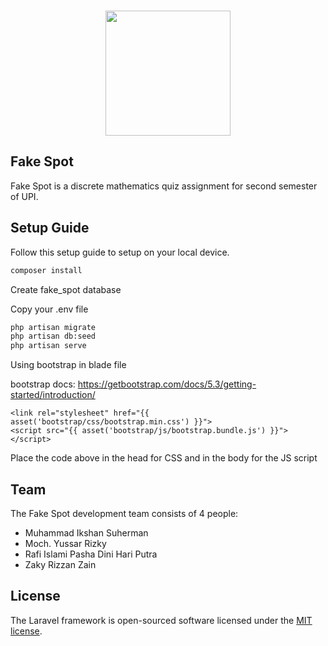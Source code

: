 <p align="center">
  <br />
  <picture>
    <img src="https://ik.imagekit.io/rafidhp/fake_spot/Logo_FS.png?updatedAt=1747881366397" width="200px">
  </picture>
</p>

## Fake Spot

Fake Spot is a discrete mathematics quiz assignment for second semester of UPI.

## Setup Guide

Follow this setup guide to setup on your local device.

```bash
composer install
```

Create fake_spot database

Copy your .env file

```bash
php artisan migrate
php artisan db:seed
php artisan serve
```

Using bootstrap in blade file

bootstrap docs: https://getbootstrap.com/docs/5.3/getting-started/introduction/

```blade
<link rel="stylesheet" href="{{ asset('bootstrap/css/bootstrap.min.css') }}">
<script src="{{ asset('bootstrap/js/bootstrap.bundle.js') }}"></script>
```
Place the code above in the head for CSS and in the body for the JS script

## Team

The Fake Spot development team consists of 4 people:

- Muhammad Ikshan Suherman
- Moch. Yussar Rizky
- Rafi Islami Pasha Dini Hari Putra
- Zaky Rizzan Zain

## License

The Laravel framework is open-sourced software licensed under the [MIT license](https://opensource.org/licenses/MIT).
